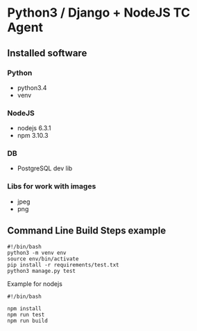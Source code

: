 # Python3 / Django + NodeJS TC Agent

## Installed software

### Python
* python3.4
* venv

### NodeJS
* nodejs 6.3.1
* npm 3.10.3

### DB
* PostgreSQL dev lib

### Libs for work with images
* jpeg
* png

## Command Line Build Steps example

```
#!/bin/bash
python3 -m venv env
source env/bin/activate
pip install -r requirements/test.txt
python3 manage.py test
```

Example for nodejs
```
#!/bin/bash

npm install
npm run test
npm run build
```
